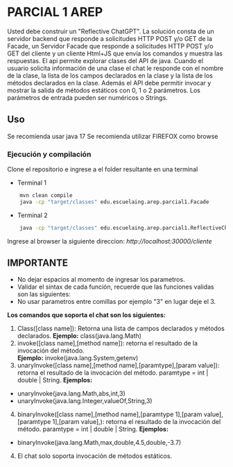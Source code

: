# PARCIAL 1 AREP
Usted debe construir un "Reflective ChatGPT". La solución consta de un servidor backend que responde a solicitudes HTTP POST y/o GET de la Facade, un Servidor Facade que responde a solicitudes HTTP POST y/o GET del cliente  y un cliente Html+JS que envía los comandos y muestra las respuestas. El api permite explorar clases del API de java. Cuando el usuario solicita información de una clase el chat le responde con el nombre de la clase, la lista de los campos declarados en la clase y la lista de los métodos declarados en la clase. Además el API debe permitir invocar y mostrar la salida de métodos estáticos con 0, 1 o 2 parámetros. Los parámetros de entrada pueden ser numéricos o Strings.

## Uso
Se recomienda usar java 17
Se recomienda utilizar FIREFOX como browse

### Ejecución y compilación 

Clone el repositorio e ingrese a el folder resultante en una terminal

- Terminal 1
```bash
    mvn clean compile
    java -cp "target/classes" edu.escuelaing.arep.parcial1.Facade
```

- Terminal 2
```bash
    java -cp "target/classes" edu.escuelaing.arep.parcial1.ReflectiveChat
```

Ingrese al browser la siguiente direccion: *http://localhost:30000/cliente*

## IMPORTANTE

- No dejar espacios al momento de ingresar los parametros.
- Validar el sintax de cada función, recuerde que las funciones validas son las siguientes:
- No usar parametros entre comillas por ejemplo "3" en lugar deje el 3.

**Los comandos que soporta el chat son los siguientes:**
1. Class([class name]): Retorna una lista de campos declarados y métodos declarados.
**Ejemplo:** class(java.lang.Math)
2. invoke([class name],[method name]): retorna el resultado de la invocación del método.  
**Ejemplo:** invoke(java.lang.System,getenv)
3. unaryInvoke([class name],[method name],[paramtype],[param value]): retorna el resultado de la invocación del método. paramtype = int | double | String.
**Ejemplos:**
- unaryInvoke(java.lang.Math,abs,int,3)
- unaryInvoke(java.lang.Integer,valueOf,String,3)
4. binaryInvoke([class name],[method name],[paramtype 1],[param value], [paramtype 1],[param value],): retorna el resultado de la invocación del método. paramtype = int | double | String. 
**Ejemplos:**
- binaryInvoke(java.lang.Math,max,double,4.5,double,-3.7)
4. El chat solo soporta invocación de métodos estáticos.





